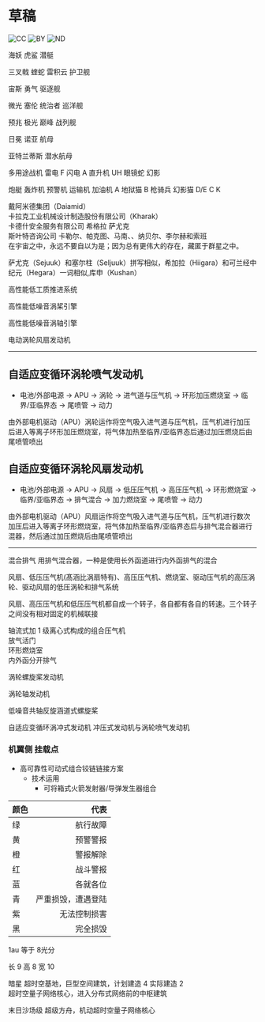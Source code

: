 # 草稿

![CC](https://mirrors.creativecommons.org/presskit/icons/cc.svg) ![BY](https://mirrors.creativecommons.org/presskit/icons/by.svg) ![ND](https://mirrors.creativecommons.org/presskit/icons/nd.svg)

海妖 虎鲨 潜艇

三叉戟 蝰蛇 雷积云 护卫舰

宙斯 勇气 驱逐舰

微光 塞伦 统治者 巡洋舰

预兆 极光 巅峰 战列舰

日冕 诺亚 航母

亚特兰蒂斯 潜水航母

多用途战机
雷电 F
闪电 A
直升机
UH 眼镜蛇
幻影

炮艇 轰炸机 预警机 运输机 加油机
A 地狱猫
B 枪骑兵
幻影猫
D/E C K

戴阿米德集团（Daiamid）  
卡拉克工业机械设计制造股份有限公司（Kharak）  
卡德什安全服务有限公司 希格拉 萨尤克  
斯叶特咨询公司
卡勒尔、帕克图、马南、、纳贝尔、李尔赫和索班  
在宇宙之中，永远不要自以为是；因为总有更伟大的存在，藏匿于群星之中。

萨尤克（Sejuuk）和塞尔柱（Seljuuk）拼写相似，希加拉（Hiigara）和可兰经中纪元（Hegara）一词相似,库申（Kushan）

高性能低工质推进系统

高性能低噪音涡桨引擎

高性能低噪音涡轴引擎

电动涡轮风扇发动机

---

## 自适应变循环涡轮喷气发动机

- 电池/外部电源 -> APU -> 涡轮 -> 进气道与压气机 -> 环形加压燃烧室 -> 临界/亚临界态 -> 尾喷管 -> 动力

由外部电机驱动（APU）涡轮运作将空气吸入进气道与压气机，压气机进行加压后进入等离子环形加压燃烧室，将气体加热至临界/亚临界态后通过加压燃烧后由尾喷管喷出

## 自适应变循环涡轮风扇发动机

- 电池/外部电源 -> APU -> 风扇 -> 低压压气机 -> 高压压气机 -> 环形燃烧室 -> 临界/亚临界态 -> 排气混合 -> 加力燃烧室 -> 尾喷管 -> 动力

由外部电机驱动（APU）风扇运作将空气吸入进气道与压气机，压气机进行数次加压后进入等离子环形燃烧室，将气体加热至临界/亚临界态后与排气混合器进行混器，然后通过加压燃烧后由尾喷管喷出

---

混合排气
用排气混合器，一种是使用长外函道进行内外函排气的混合

风扇、低压压气机(髙涵比涡扇特有)、高压压气机、燃烧室、驱动压气机的高压涡轮、驱动风扇的低压涡轮和排气系统

风扇、高压压气机和低压压气机都自成一个转子，各自都有各自的转速。三个转子之间没有相对固定的机械联接

轴流式加 1 级离心式构成的组合压气机  
放气活门  
环形燃烧室  
内外函分开排气  

涡轮螺旋桨发动机

涡轮轴发动机

低噪音共轴反旋涵道式螺旋桨

自适应变循环涡冲式发动机
冲压式发动机与涡轮喷气发动机

### 机翼侧 挂载点

- 高可靠性可动式组合铰链链接方案
  - 技术运用
    - 可将箱式火箭发射器/导弹发生器组合

| 颜色 |               代表 |
| :--- | -----------------: |
| 绿   |           航行故障 |
| 黄   |           预警警报 |
| 橙   |           警报解除 |
| 红   |           战斗警报 |
| 蓝   |           各就各位 |
| 青   | 严重损毁，遭遇登陆 |
| 紫   |       无法控制损害 |
| 黑   |           完全损毁 |

1au 等于 8光分

长 9
高 8
宽 10

暗星 超时空基地，巨型空间建筑，计划建造 4 实际建造 2  
超时空量子网络核心，进入分布式网络前的中枢建筑

末日沙场级 超级方舟，机动超时空量子网络核心
